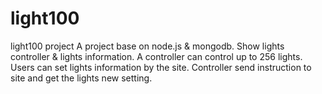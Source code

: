 # light100
light100 project
A project base on node.js & mongodb. 
Show lights controller & lights information. A controller can control up to 256 lights. 
Users can set lights information by the site. Controller send instruction to site and get the lights new setting.
